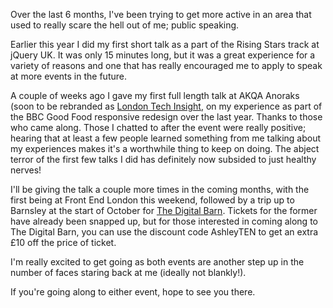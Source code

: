 Over the last 6 months, I've been trying to get more active in an area that used to really scare the hell out of me; public speaking.

Earlier this year I did my first short talk as a part of the Rising Stars track at jQuery UK. It was only 15 minutes long, but it was a great experience for a variety of reasons and one that has really encouraged me to apply to speak at more events in the future.

A couple of weeks ago I gave my first full length talk at AKQA Anoraks (soon to be rebranded as [London Tech Insight](http://www.techinsight.io/), on my experience as part of the BBC Good Food responsive redesign over the last year. Thanks to those who came along. Those I chatted to after the event were really positive; hearing that at least a few people learned something from me talking about my experiences makes it's a worthwhile thing to keep on doing. The abject terror of the first few talks I did has definitely now subsided to just healthy nerves!

I'll be giving the talk a couple more times in the coming months, with the first being at Front End London this weekend, followed by a trip up to Barnsley at the start of October for [The Digital Barn](http://makedo.in/thedigitalbarn/).  Tickets for the former have already been snapped up, but for those interested in coming along to The Digital Barn, you can use the discount code AshleyTEN to get an extra £10 off the price of ticket.

I'm really excited to get going as both events are another step up in the number of faces staring back at me (ideally not blankly!).

If you're going along to either event, hope to see you there.